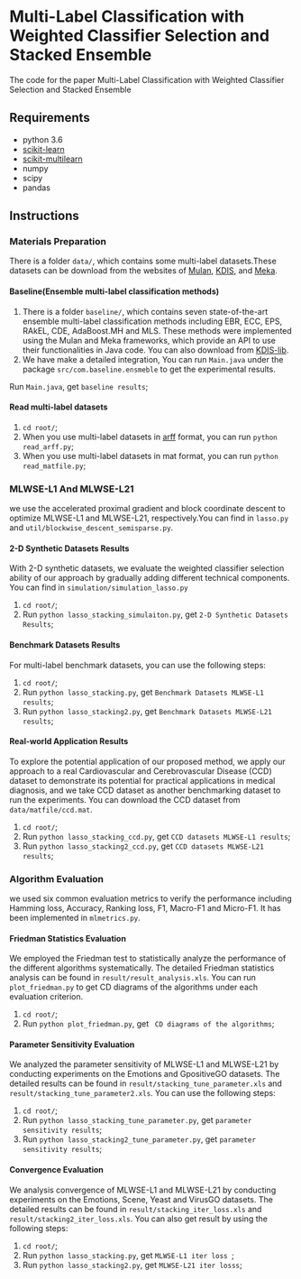 # Multi-Label Classification with Weighted Classifier Selection and Stacked Ensemble

The code for the paper Multi-Label Classification with Weighted Classifier Selection and Stacked Ensemble

## Requirements

* python 3.6
* [scikit-learn](https://scikit-learn.org/)
* [scikit-multilearn](http://scikit.ml/api/skmultilearn.html)
* numpy
* scipy
* pandas

## Instructions

### Materials Preparation

There is a folder `data/`, which contains some multi-label datasets.These datasets can be download from the websites of [Mulan](http://mulan.sourceforge.net/), [KDIS](http://www.uco.es/kdis/mllresources/), and [Meka](http://waikato.github.io/meka/datasets/).

#### Baseline(Ensemble multi-label classification methods)
1. There is a folder `baseline/`, which contains seven state-of-the-art ensemble multi-label classification methods including EBR, ECC, EPS, RAkEL, CDE, AdaBoost.MH and MLS. These methods were implemented using the Mulan and Meka frameworks, which provide an API to use their functionalities in Java code. You can also download from [KDIS-lib](https://github.com/kdis-lab/ExecuteMulan).
2. We have make a detailed integration, You can run `Main.java` under the package `src/com.baseline.ensmeble` to get the experimental results.

Run `Main.java`, get `baseline results`;

#### Read multi-label datasets
1. `cd root/`;
2. When you use multi-label datasets in [arff](https://pypi.org/project/arff/0.9/) format, you can run `python read_arff.py`;
3. When you use multi-label datasets in mat format, you can run `python read_matfile.py`;

### MLWSE-L1 And MLWSE-L21
we use the accelerated proximal gradient and block coordinate descent to optimize MLWSE-L1 and MLWSE-L21, respectively.You can find in `lasso.py` and `util/blockwise_descent_semisparse.py`.

#### 2-D Synthetic Datasets Results

With 2-D synthetic datasets, we evaluate the weighted classifier selection ability of our approach by gradually adding different technical components. You can find in `simulation/simulation_lasso.py`
1. `cd root/`;
2. Run `python lasso_stacking_simulaiton.py`, get `2-D Synthetic Datasets Results`;

#### Benchmark Datasets Results
For multi-label benchmark datasets, you can use the following steps:
1. `cd root/`;
2. Run `python lasso_stacking.py`, get `Benchmark Datasets MLWSE-L1 results`;
3. Run `python lasso_stacking2.py`, get `Benchmark Datasets MLWSE-L21 results`;

#### Real-world Application Results
To explore the potential application of our proposed method,  we apply our approach to a real Cardiovascular and Cerebrovascular Disease (CCD) dataset to demonstrate its potential for practical applications in medical diagnosis, and we take CCD dataset as another benchmarking dataset to run the experiments. You can download the CCD dataset from `data/matfile/ccd.mat`.

1. `cd root/`;
2. Run `python lasso_stacking_ccd.py`, get `CCD datasets MLWSE-L1 results`;
3. Run `python lasso_stacking2_ccd.py`, get `CCD datasets MLWSE-L21 results`;

### Algorithm Evaluation
we used six common evaluation metrics to verify the performance including Hamming loss, Accuracy, Ranking loss, F1, Macro-F1 and Micro-F1. It has been implemented in `mlmetrics.py`. 

#### Friedman Statistics Evaluation
We employed the Friedman test to statistically analyze the performance of the different algorithms systematically. The detailed Friedman statistics analysis can be found in `result/result_analysis.xls`.  You can run `plot_friedman.py` to get CD diagrams of the algorithms under each evaluation criterion. 

1. `cd root/`;
2. Run `python plot_friedman.py`, get ` CD diagrams of the algorithms`;

#### Parameter Sensitivity Evaluation 
We analyzed the parameter sensitivity of MLWSE-L1 and MLWSE-L21 by conducting experiments on the Emotions and GpositiveGO datasets. The detailed results can be found in `result/stacking_tune_parameter.xls` and `result/stacking_tune_parameter2.xls`. You can use the following steps:
1. `cd root/`;
2. Run `python lasso_stacking_tune_parameter.py`, get `parameter sensitivity results`;
3. Run `python lasso_stacking2_tune_parameter.py`, get `parameter sensitivity results`;

#### Convergence Evaluation
We analysis convergence of MLWSE-L1 and MLWSE-L21 by conducting experiments on the Emotions, Scene, Yeast and VirusGO datasets. The detailed results can be found in `result/stacking_iter_loss.xls` and `result/stacking2_iter_loss.xls`. You can also get result by using the following steps:
1. `cd root/`;
2. Run `python lasso_stacking.py`, get `MLWSE-L1 iter loss `;
3. Run `python lasso_stacking2.py`, get `MLWSE-L21 iter losss`;












